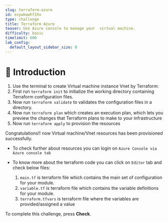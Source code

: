 ```yaml
---
slug: terraform-azure
id: esywkwwhf1hx
type: challenge
title: Terraform Azure
teaser: Use Azure console to manage your  virtual machine.
difficulty: basic
timelimit: 600
lab_config:
  default_layout_sidebar_size: 0
---
```


👋 Introduction
===============

1. Use the terminal to create Virtual machine instance Vnet  by Terraform:
2. First run ```terraform init``` to initialize the working directory containing Terraform configuration files.
3. Now run ```terraform validate```  to validates the configuration files in a directory.
4. Now run ```terraform plan```  which creates an execution plan, which lets you preview the changes that Terraform plans to make to your infrastructure
5. Now run ```terraform apply``` to provision the resources

 Congratulations!! now Virtual machine/Vnet resources has been provisioned successfully.

- To check further about resources you can login on `Azure Console via Azure console tab`

- To know more about the terraform code you can click on `Editor` tab and check below files:

	1.  `main.tf` is terraform file which contains the main set of configuration for your module.
  2. `variable.tf` is terraform file which contains the variable definitions for your module.
  3.  `terraform.tfvars` is terraform file where the variables are provided/assigned a value


To complete this challenge, press **Check**.
